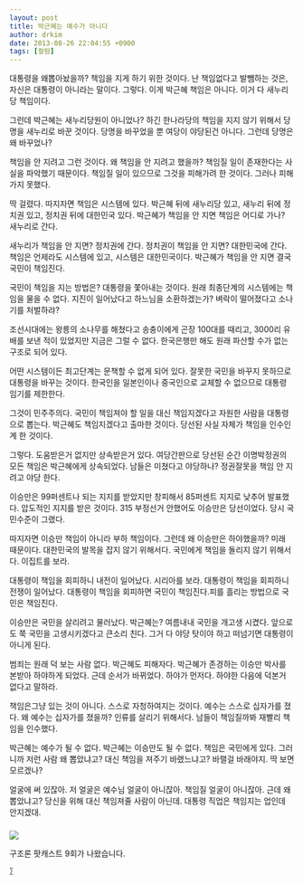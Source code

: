```yaml
---
layout: post
title: 박근혜는 예수가 아니다
author: drkim
date: 2013-08-26 22:04:55 +0900
tags: [컬럼]
---
```

대통령을 왜뽑아놨을까? 책임을 지게 하기 위한 것이다. 난 책임없다고 발뺌하는 것은, 자신은 대통령이 아니라는 말이다. 그렇다. 이게 박근혜 책임은 아니다. 이거 다 새누리당 책임이다. 


  


그런데 박근혜는 새누리당원이 아니었나? 하긴 한나라당의 책임을 지지 않기 위해서 당명을 새누리로 바꾼 것이다. 당명을 바꾸었을 뿐 여당이 야당된건 아니다. 그런데 당명은 왜 바꾸었나? 


  


책임을 안 지려고 그런 것이다. 왜 책임을 안 지려고 했을까? 책임질 일이 존재한다는 사실을 파악했기 때문이다. 책임질 일이 있으므로 그것을 피해가려 한 것이다. 그러나 피해가지 못했다. 


  


딱 걸렸다. 따지자면 책임은 시스템에 있다. 박근혜 뒤에 새누리당 있고, 새누리 뒤에 정치권 있고, 정치권 뒤에 대한민국 있다. 박근혜가 책임을 안 지면 책임은 어디로 가나? 새누리로 간다. 


  


새누리가 책임을 안 지면? 정치권에 간다. 정치권이 책임을 안 지면? 대한민국에 간다. 책임은 언제라도 시스템에 있고, 시스템은 대한민국이다. 박근혜가 책임을 안 지면 결국 국민이 책임진다. 


  


국민이 책임을 지는 방법은? 대통령을 쫓아내는 것이다. 원래 최종단계의 시스템에는 책임을 물을 수 없다. 지진이 일어났다고 하느님을 소환하겠는가? 벼락이 떨어졌다고 소나기를 처벌하랴? 


  


조선시대에는 왕릉의 소나무를 해쳤다고 송충이에게 곤장 100대를 때리고, 3000리 유배를 보낸 적이 있었지만 지금은 그럴 수 없다. 한국은행만 해도 원래 파산할 수가 없는 구조로 되어 있다. 


  


어떤 시스템이든 최고단계는 문책할 수 없게 되어 있다. 잘못한 국민을 바꾸지 못하므로 대통령을 바꾸는 것이다. 한국인을 일본인이나 중국인으로 교체할 수 없으므로 대통령 임기를 제한한다. 


  


그것이 민주주의다. 국민이 책임져야 할 일을 대신 책임지겠다고 자원한 사람을 대통령으로 뽑는다. 박근혜도 책임지겠다고 출마한 것이다. 당선된 사실 자체가 책임을 인수인계 한 것이다. 



그렇다. 도움받은거 없지만 상속받은거 있다. 여당간판으로 당선된 순간 이명박정권의 모든 책임은 박근혜에게 상속되었다. 남들은 미쳤다고 야당하나? 정권잘못을 책임 안 지려고 야당 한다. 



이승만은 99퍼센트나 되는 지지를 받았지만 창피해서 85퍼센트 지지로 낮추어 발표했다. 압도적인 지지를 받은 것이다. 315 부정선거 안했어도 이승만은 당선이었다. 당시 국민수준이 그랬다.


  


따지자면 이승만 책임이 아니라 부하 책임이다. 그런데 왜 이승만은 하야했을까? 미래 때문이다. 대한민국의 발목을 잡지 않기 위해서다. 국민에게 책임을 돌리지 않기 위해서다. 이집트를 보라.


  


대통령이 책임을 회피하니 내전이 일어났다. 시리아를 보라. 대통령이 책임을 회피하니 전쟁이 일어났다. 대통령이 책임을 회피하면 국민이 책임진다.피를 흘리는 방법으로 국민은 책임진다. 


  


이승만은 국민을 살리려고 물러났다. 박근혜는? 여름내내 국민을 개고생 시켰다. 앞으로도 쭉 국민을 고생시키겠다고 큰소리 친다. 그거 다 야당 탓이야 하고 떠넘기면 대통령이 아니게 된다. 


  


범죄는 원래 덕 보는 사람 없다. 박근혜도 피해자다. 박근혜가 존경하는 이승만 박사를 본받아 하야하게 되었다. 근데 순서가 바뀌었다. 하야가 먼저다. 하야한 다음에 덕본거 없다고 말하라. 


  


책임은그냥 있는 것이 아니다. 스스로 자청하여지는 것이다. 예수는 스스로 십자가를 졌다. 왜 예수는 십자가를 졌을까? 인류를 살리기 위해서다. 남들이 책임질까봐 재빨리 책임을 인수했다.


  


박근혜는 예수가 될 수 없다. 박근혜는 이승만도 될 수 없다. 책임은 국민에게 있다. 그러니까 저런 사람 왜 뽑았냐고? 대신 책임을 져주기 바랬느냐고? 바랠걸 바래야지. 딱 보면 모르겠나? 


  


얼굴에 써 있잖아. 저 얼굴은 예수님 얼굴이 아니잖아. 책임질 얼굴이 아니잖아. 근데 왜 뽑았냐고? 당신을 위해 대신 책임져줄 사람이 아닌데. 대통령 직업은 책임지는 업인데 안지겠대. 



 ###


  





  ![](http://gujoron.com/images/pod1.png) 
  
  
  구조론 팟캐스트 9회가 나왔습니다. 
  
  
  
  
  
    ∑ 
  
  
  
  
  
  
  
  
  
  
  
  
  
  
  
  
  
  
  
  
  
  
  
  
  
  
  
  
  
  
  
  
  
  
  
  
  
  
  
